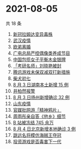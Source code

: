 # 2021-08-05

共 18 条

<!-- BEGIN ZHIHUSEARCH -->
<!-- 最后更新时间 Thu Aug 05 2021 07:10:54 GMT+0800 (China Standard Time) -->
1. [新冠拉姆达变异毒株](https://www.zhihu.com/search?q=拉姆达)
1. [武汉疫情](https://www.zhihu.com/search?q=武汉疫情)
1. [欧弟离婚](https://www.zhihu.com/search?q=欧弟)
1. [广电总局严控偶像类养成节目](https://www.zhihu.com/search?q=选秀节目)
1. [中国包揽女子平衡木金银牌](https://www.zhihu.com/search?q=平衡木)
1. [「考研名师」刘晓艳被封](https://www.zhihu.com/search?q=刘晓艳)
1. [腾讯游戏未保双减双打新措施](https://www.zhihu.com/search?q=腾讯游戏)
1. [柴犬初七](https://www.zhihu.com/search?q=柴犬初七)
1. [8 月 3 日湖南本土新增 15 例](https://www.zhihu.com/search?q=湖南疫情)
1. [井柏然报警](https://www.zhihu.com/search?q=井柏然)
1. [8 月 3 日扬州新增确诊 32 例](https://www.zhihu.com/search?q=扬州)
1. [山东疫情](https://www.zhihu.com/search?q=山东)
1. [官媒批网游「精神鸦片」](https://www.zhihu.com/search?q=网络游戏)
1. [周雨彤亲自答《他乡》细节](https://www.zhihu.com/search?q=我在他乡挺好的)
1. [B 站被冻结 745 余万](https://www.zhihu.com/search?q=哔哩哔哩)
1. [8 月 4 日北京新增本地确诊 3 例](https://www.zhihu.com/search?q=北京疫情)
1. [跳远名将模仿海贼王夺冠](https://www.zhihu.com/search?q=海贼王)
1. [投资游戏是否毒害下一代](https://www.zhihu.com/search?q=网络游戏)
<!-- END ZHIHUSEARCH -->
